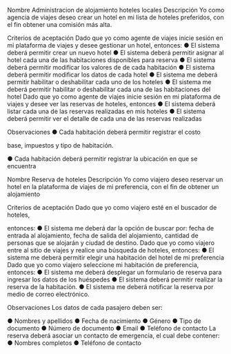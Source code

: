 Nombre Administracion de alojamiento hoteles locales
Descripción Yo como agencia de viajes deseo crear un hotel en mi lista
de hoteles preferidos, con el fin obtener una comisión más
alta.

Criterios de aceptación Dado que yo como agente de viajes inicie sesión en mi
plataforma de viajes y desee gestionar un hotel, entonces:
● El sistema deberá permitir crear un nuevo hotel
● El sistema deberá permitir asignar al hotel cada una
de las habitaciones disponibles para reserva
● El sistema deberá permitir modificar los valores de de
cada habitación
● El sistema deberá permitir modificar los datos de cada
hotel
● El sistema me deberá permitir habilitar o deshabilitar
cada uno de los hoteles
● El sistema me deberá permitir habilitar o deshabilitar
cada una de las habitaciones del hotel
Dado que yo como agente de viajes inicie sesión en mi
plataforma de viajes y desee ver las reservas de hoteles,
entonces
● El sistema deberá listar cada una de las reservas
realizadas en mis hoteles
● El sistema deberá permitir ver el detalle de cada una
de las reservas realizadas

Observaciones ● Cada habitación deberá permitir registrar el costo

base, impuestos y tipo de habitación.

● Cada habitación deberá permitir registrar la ubicación
en que se encuentra

Nombre Reserva de hoteles
Descripción Yo como viajero deseo reservar un hotel en la plataforma
de viajes de mi preferencia, con el fin de obtener un
alojamiento

Criterios de aceptación Dado que yo como viajero esté en el buscador de hoteles,

entonces:
● El sistema me deberá dar la opción de buscar por:
fecha de entrada al alojamiento, fecha de salida del
alojamiento, cantidad de personas que se alojarán y
ciudad de destino.
Dado que yo como viajero entre al sitio de viajes y realice
una búsqueda de hoteles, entonces:
● El sistema me deberá permitir elegir una habitación del
hotel de mi preferencia
Dado que yo como viajero seleccione mi habitación de
preferencia, entonces:
● El sistema me deberá desplegar un formulario de
reserva para ingresar los datos de los huéspedes
● El sistema deberá permitir realizar la reserva de la
habitación.
● El sistema me deberá notificar la reserva por medio de
correo electrónico.

Observaciones Los datos de cada pasajero deben ser:

● Nombres y apellidos
● Fecha de nacimiento
● Género
● Tipo de documento
● Número de documento
● Email
● Teléfono de contacto
La reserva deberá asociar un contacto de emergencia, el
cual debe contener:
● Nombres completos
● Teléfono de contacto
